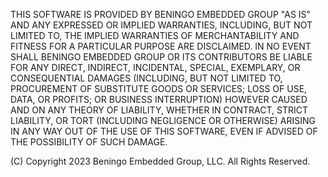 THIS SOFTWARE IS PROVIDED BY BENINGO EMBEDDED GROUP "AS IS" AND ANY EXPRESSED
OR IMPLIED WARRANTIES, INCLUDING, BUT NOT LIMITED TO, THE IMPLIED WARRANTIES
OF MERCHANTABILITY AND FITNESS FOR A PARTICULAR PURPOSE ARE DISCLAIMED.
IN NO EVENT SHALL BENINGO EMBEDDED GROUP OR ITS CONTRIBUTORS BE LIABLE FOR ANY
DIRECT, INDIRECT, INCIDENTAL, SPECIAL, EXEMPLARY, OR CONSEQUENTIAL DAMAGES
(INCLUDING, BUT NOT LIMITED TO, PROCUREMENT OF SUBSTITUTE GOODS OR SERVICES;
LOSS OF USE, DATA, OR PROFITS; OR BUSINESS INTERRUPTION) HOWEVER CAUSED AND
ON ANY THEORY OF LIABILITY, WHETHER IN CONTRACT, STRICT LIABILITY, OR TORT
(INCLUDING NEGLIGENCE OR OTHERWISE) ARISING IN ANY WAY OUT OF THE USE OF THIS
SOFTWARE, EVEN IF ADVISED OF THE POSSIBILITY OF SUCH DAMAGE.

(C) Copyright 2023 Beningo Embedded Group, LLC. All Rights Reserved. 
